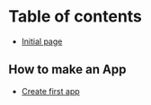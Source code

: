 # Table of contents

* [Initial page](README.md)

## How to make an App

* [Create first app](how-to-make-an-app/download-template.md)


